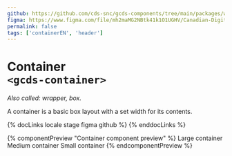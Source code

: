 ```yaml
---
github: https://github.com/cds-snc/gcds-components/tree/main/packages/web/src/components/gcds-container
figma: https://www.figma.com/file/mh2maMG2NBtk41k1O1UGHV/Canadian-Digital-Service%E2%80%A8---GC-Design-System?type=design&node-id=6660-15761&mode=design&t=yAHkop3p7GgECtHy-0
permalink: false
tags: ['containerEN', 'header']
---
```


# Container<br>`<gcds-container>`

_Also called: wrapper, box._

A container is a basic box layout with a set width for its contents.

{% docLinks locale stage figma github %}
{% enddocLinks %}

{% componentPreview "Container component preview" %}
<gcds-container border margin="250" padding="250" size="lg">
Large container
</gcds-container>
<gcds-container border margin="250" padding="250" size="md">
Medium container
</gcds-container>
<gcds-container border margin="250" padding="250" size="sm">
Small container
</gcds-container>
{% endcomponentPreview %}
